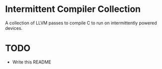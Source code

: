 # Intermittent Compiler Collection

A collection of LLVM passes to compile C to run on intermittently powered devices.

# TODO
* Write this README
